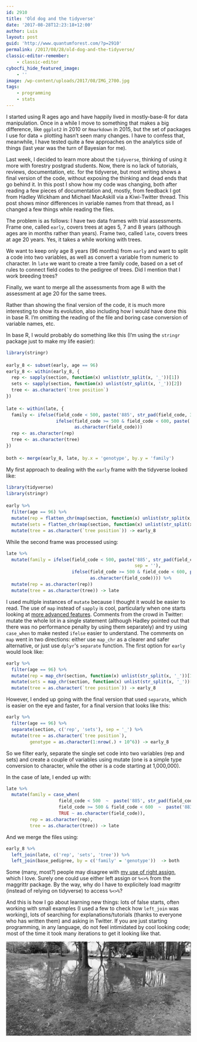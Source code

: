 ```yaml
---
id: 2910
title: 'Old dog and the tidyverse'
date: '2017-08-28T12:23:18+12:00'
author: Luis
layout: post
guid: 'http://www.quantumforest.com/?p=2910'
permalink: /2017/08/28/old-dog-and-the-tidyverse/
classic-editor-remember:
    - classic-editor
cybocfi_hide_featured_image:
    - ''
image: /wp-content/uploads/2017/08/IMG_2700.jpg
tags:
    - programming
    - stats
---
```


I started using R ages ago and have happily lived in mostly-base-R for data manipulation. Once in a while I move to something that makes a big difference, like `ggplot2` in 2010 or `Rmarkdown` in 2015, but the set of packages I use for data + plotting hasn’t seen many changes. I have to confess that, meanwhile, I have tested quite a few approaches on the analytics side of things (last year was the turn of Bayesian for me).

Last week, I decided to learn more about the `tidyverse`, thinking of using it more with forestry postgrad students. Now, there is no lack of tutorials, reviews, documentation, etc. for the tidyverse, but most writing shows a final version of the code, without exposing the thinking and dead ends that go behind it. In this post I show how my code was changing, both after reading a few pieces of documentation and, mostly, from feedback I got from Hadley Wickham and Michael MacAskill via a Kiwi-Twitter thread. This post shows minor differences in variable names from that thread, as I changed a few things while reading the files.

The problem is as follows: I have two data frames with trial assessments. Frame one, called `early`, covers trees at ages 5, 7 and 8 years (although ages are in months rather than years). Frame two, called `late`, covers trees at age 20 years. Yes, it takes a while working with trees.

We want to keep only age 8 years (96 months) from `early` and want to split a code into two variables, as well as convert a variable from numeric to character. In `late` we want to create a tree family code, based on a set of rules to connect field codes to the pedigree of trees. Did I mention that I work breeding trees?

Finally, we want to merge all the assessments from age 8 with the assessment at age 20 for the same trees.

Rather than showing the final version of the code, it is much more interesting to show its evolution, also including how I would have done this in base R. I’m omitting the reading of the file and boring case conversion of variable names, etc.

In base R, I would probably do something like this (I’m using the `stringr` package just to make my life easier):

```R
library(stringr)

early_8 <- subset(early, age == 96)
early_8 <- within(early_8, {
  rep <- sapply(section, function(x) unlist(str_split(x, '_'))[1])
  sets <- sapply(section, function(x) unlist(str_split(x, '_'))[2])
  tree <- as.character(`tree position`)
})

late <- within(late, {
  family <- ifelse(field_code < 500, paste('885', str_pad(field_code, 3, pad = '0'), sep = ''),
                   ifelse(field_code >= 500 & field_code < 600, paste('883', str_pad(field_code - 500, 3, pad = '0'), sep = ''),
                          as.character(field_code)))
  rep <- as.character(rep)
  tree <- as.character(tree)
})

both <- merge(early_8, late, by.x = 'genotype', by.y = 'family')
```
My first approach to dealing with the `early` frame with the tidyverse looked like:

```R
library(tidyverse)
library(stringr)

early %>%
  filter(age == 96) %>%
  mutate(rep = flatten_chr(map(section, function(x) unlist(str_split(x, '_'))[1]))) %>%
  mutate(sets = flatten_chr(map(section, function(x) unlist(str_split(x, '_'))[2]))) %>%
  mutate(tree = as.character(`tree position`)) -> early_8
  ```

While the second frame was processed using:

```R
late %>% 
  mutate(family = ifelse(field_code < 500, paste('885', str_pad(field_code, 3, pad = '0'), 
                                                 sep = ''),
                         ifelse(field_code >= 500 & field_code < 600, paste('883', str_pad(field_code - 500, 3, pad = '0'), sep = ''),
                                as.character(field_code)))) %>%
  mutate(rep = as.character(rep))
  mutate(tree = as.character(tree)) -> late
```

I used multiple instances of `mutate` because I thought it would be easier to read. The use of `map` instead of `sapply` is cool, particularly when one starts looking at [more advanced features](https://web.archive.org/web/20170828002824/http://ctlente.com/en/purrr-magic/). Comments from the crowd in Twitter: mutate the whole lot in a single statement (although Hadley pointed out that there was no performance penalty by using them separately) and try using `case_when` to make nested `ifelse` easier to understand. The comments on `map` went in two directions: either use `map_chr` as a clearer and safer alternative, or just use `dplyr`'s `separate` function. The first option for `early` would look like:

```R
early %>%
  filter(age == 96) %>%
  mutate(rep = map_chr(section, function(x) unlist(str_split(x, '_'))[1])) %>%
  mutate(sets = map_chr(section, function(x) unlist(str_split(x, '_'))[2])) %>%
  mutate(tree = as.character(`tree position`)) -> early_8
```

However, I ended up going with the final version that used `separate`, which is easier on the eye and faster, for a final version that looks like this:

```R
early %>% 
  filter(age == 96) %>%
  separate(section, c('rep', 'sets'), sep = '_') %>%
  mutate(tree = as.character(`tree position`),
         genotype = as.character(1:nrow(.) + 10^6)) -> early_8
```

So we filter early, separate the single set code into two variables (rep and sets) and create a couple of variables using mutate (one is a simple type conversion to character, while the other is a code starting at 1,000,000).

In the case of late, I ended up with:

```R
late %>% 
  mutate(family = case_when(
                    field_code < 500  ~  paste('885', str_pad(field_code, 3, pad = '0'), sep = ''),
                    field_code >= 500 & field_code < 600  ~  paste('883', str_pad(field_code - 500, 3, pad = '0'), sep = ''),
                    TRUE ~ as.character(field_code)),
         rep = as.character(rep), 
         tree = as.character(tree)) -> late
```

And we merge the files using:

```R
early_8 %>% 
  left_join(late, c('rep', 'sets', 'tree')) %>%
  left_join(base_pedigree, by = c('family' = 'genotype'))  -> both
```

Some (many, most?) people may disagree with [my use of right assign](/2014/11/left-to-right/), which I love. Surely one could use either left assign or `%<>%` from the maggrittr package. By the way, why do I have to explicitely load magrittr (instead of relying on tidyverse) to access `%<>%`?

And this is how I go about learning new things: lots of false starts, often working with small examples (I used a few to check how `left_join` was working), lots of searching for explanations/tutorials (thanks to everyone who has written them) and asking in Twitter. If you are just starting programming, in any language, do not feel intimidated by cool looking code; most of the time it took many iterations to get it looking like that.

![Tree + puddle in carpark, Christchurch.](/assets/images/tree_puddle.jpg)